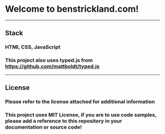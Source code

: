 # Welcome to benstrickland.com!

---

## Stack

### HTMl, CSS, JavaScript
### This project also uses typed.js from https://github.com/mattboldt/typed.js

---

## License

### Please refer to the license attached for additional information
### This project uses MIT License, if you are to use code samples, please add a reference to this repository in your documentation or source code!
